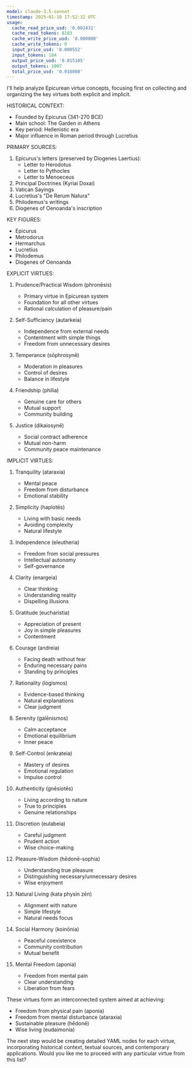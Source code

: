 ```yaml
---
model: claude-3.5-sonnet
timestamp: 2025-01-10 17:52:32 UTC
usage:
  cache_read_price_usd: '0.002431'
  cache_read_tokens: 8103
  cache_write_price_usd: '0.000000'
  cache_write_tokens: 0
  input_price_usd: '0.000552'
  input_tokens: 184
  output_price_usd: '0.015105'
  output_tokens: 1007
  total_price_usd: '0.018088'
---
```


I'll help analyze Epicurean virtue concepts, focusing first on collecting and organizing the key virtues both explicit and implicit.

HISTORICAL CONTEXT:
- Founded by Epicurus (341-270 BCE)
- Main school: The Garden in Athens
- Key period: Hellenistic era
- Major influence in Roman period through Lucretius

PRIMARY SOURCES:
1. Epicurus's letters (preserved by Diogenes Laertius):
   - Letter to Herodotus
   - Letter to Pythocles
   - Letter to Menoeceus
2. Principal Doctrines (Kyriai Doxai)
3. Vatican Sayings
4. Lucretius's "De Rerum Natura"
5. Philodemus's writings
6. Diogenes of Oenoanda's inscription

KEY FIGURES:
- Epicurus
- Metrodorus
- Hermarchus
- Lucretius
- Philodemus
- Diogenes of Oenoanda

EXPLICIT VIRTUES:

1. Prudence/Practical Wisdom (phronēsis)
   - Primary virtue in Epicurean system
   - Foundation for all other virtues
   - Rational calculation of pleasure/pain

2. Self-Sufficiency (autarkeia)
   - Independence from external needs
   - Contentment with simple things
   - Freedom from unnecessary desires

3. Temperance (sōphrosynē)
   - Moderation in pleasures
   - Control of desires
   - Balance in lifestyle

4. Friendship (philia)
   - Genuine care for others
   - Mutual support
   - Community building

5. Justice (dikaiosynē)
   - Social contract adherence
   - Mutual non-harm
   - Community peace maintenance

IMPLICIT VIRTUES:

1. Tranquility (ataraxia)
   - Mental peace
   - Freedom from disturbance
   - Emotional stability

2. Simplicity (haplotēs)
   - Living with basic needs
   - Avoiding complexity
   - Natural lifestyle

3. Independence (eleutheria)
   - Freedom from social pressures
   - Intellectual autonomy
   - Self-governance

4. Clarity (enargeia)
   - Clear thinking
   - Understanding reality
   - Dispelling illusions

5. Gratitude (eucharistia)
   - Appreciation of present
   - Joy in simple pleasures
   - Contentment

6. Courage (andreia)
   - Facing death without fear
   - Enduring necessary pains
   - Standing by principles

7. Rationality (logismos)
   - Evidence-based thinking
   - Natural explanations
   - Clear judgment

8. Serenity (galēnismos)
   - Calm acceptance
   - Emotional equilibrium
   - Inner peace

9. Self-Control (enkrateia)
   - Mastery of desires
   - Emotional regulation
   - Impulse control

10. Authenticity (gnēsiotēs)
    - Living according to nature
    - True to principles
    - Genuine relationships

11. Discretion (eulabeia)
    - Careful judgment
    - Prudent action
    - Wise choice-making

12. Pleasure-Wisdom (hēdonē-sophia)
    - Understanding true pleasure
    - Distinguishing necessary/unnecessary desires
    - Wise enjoyment

13. Natural Living (kata physin zēn)
    - Alignment with nature
    - Simple lifestyle
    - Natural needs focus

14. Social Harmony (koinōnia)
    - Peaceful coexistence
    - Community contribution
    - Mutual benefit

15. Mental Freedom (aponia)
    - Freedom from mental pain
    - Clear understanding
    - Liberation from fears

These virtues form an interconnected system aimed at achieving:
- Freedom from physical pain (aponia)
- Freedom from mental disturbance (ataraxia)
- Sustainable pleasure (hēdonē)
- Wise living (eudaimonia)

The next step would be creating detailed YAML nodes for each virtue, incorporating historical context, textual sources, and contemporary applications. Would you like me to proceed with any particular virtue from this list?